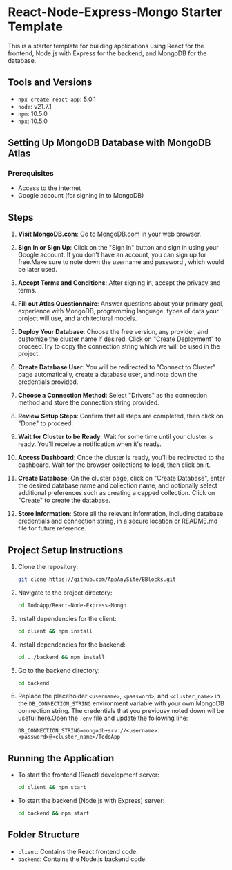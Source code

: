 # React-Node-Express-Mongo Starter Template

This is a starter template for building applications using React for the frontend, Node.js with Express for the backend, and MongoDB for the database.

## Tools and Versions

- `npx create-react-app`: 5.0.1
- `node`: v21.7.1
- `npm`: 10.5.0
- `npx`: 10.5.0


## Setting Up MongoDB Database with MongoDB Atlas

### Prerequisites

- Access to the internet
- Google account (for signing in to MongoDB)

## Steps

1. **Visit MongoDB.com**: Go to [MongoDB.com](https://www.mongodb.com/) in your web browser.

2. **Sign In or Sign Up**: Click on the "Sign In" button and sign in using your Google account. If you don't have an account, you can sign up for free.Make sure to note down the username and password , which would be later used.

3. **Accept Terms and Conditions**: After signing in, accept the privacy and terms.

4. **Fill out Atlas Questionnaire**: Answer questions about your primary goal, experience with MongoDB, programming language, types of data your project will use, and architectural models.

5. **Deploy Your Database**: Choose the free version, any provider, and customize the cluster name if desired. Click on "Create Deployment" to proceed.Try to copy the connection string which we will be used in the project.

6. **Create Database User**: You will be redirected to "Connect to Cluster" page automatically, create a database user, and note down the credentials provided.

7. **Choose a Connection Method**: Select "Drivers" as the connection method and store the connection string provided.

8. **Review Setup Steps**: Confirm that all steps are completed, then click on "Done" to proceed.

9. **Wait for Cluster to be Ready**: Wait for some time until your cluster is ready. You'll receive a notification when it's ready.

10. **Access Dashboard**: Once the cluster is ready, you'll be redirected to the dashboard. Wait for the browser collections to load, then click on it.

11. **Create Database**: On the cluster page, click on "Create Database", enter the desired database name and collection name, and optionally select additional preferences such as creating a capped collection. Click on "Create" to create the database.

12. **Store Information**: Store all the relevant information, including database credentials and connection string, in a secure location or README.md file for future reference.


## Project Setup Instructions
 
1. Clone the repository:
    ```bash
    git clone https://github.com/AppAnySite/BBlocks.git
    ```

2. Navigate to the project directory:
    ```bash
    cd TodoApp/React-Node-Express-Mongo
    ```

3. Install dependencies for the client:
    ```bash
    cd client && npm install
    ```

4. Install dependencies for the backend:
    ```bash
    cd ../backend && npm install
    ```

5. Go to the backend directory:
    ```bash
    cd backend
    ```

6. Replace the placeholder `<username>`, `<password>`, and `<cluster_name>` in the `DB_CONNECTION_STRING` environment variable with your own MongoDB connection string. The credentials that you previousy noted down wil be useful here.Open the `.env` file and update the following line:
    ```
    DB_CONNECTION_STRING=mongodb+srv://<username>:<password>@<cluster_name>/TodoApp
    ```

## Running the Application

- To start the frontend (React) development server:
    ```bash
    cd client && npm start
    ```

- To start the backend (Node.js with Express) server:
    ```bash
    cd backend && npm start
    ```

## Folder Structure

- `client`: Contains the React frontend code.
- `backend`: Contains the Node.js backend code.
